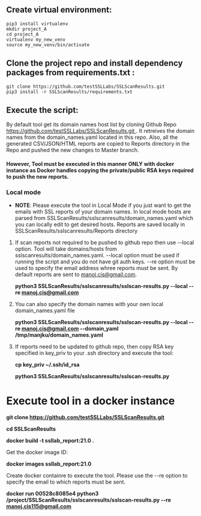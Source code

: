## Create virtual environment:
```
pip3 install virtualenv
mkdir project_A
cd project_A
virtualenv my_new_venv
source my_new_venv/bin/activate
```

## Clone the project repo and install dependency packages from requirements.txt :
```
git clone https://github.com/testSSLLabs/SSLScanResults.git
pip3 install -r SSLScanResults/requirements.txt
```

## Execute the script:
By default tool get its domain names host list by cloning Github Repo [https://github.com/testSSLLabs/SSLScanResults.git ](https://github.com/testSSLLabs/SSLLab_hosts_and_report). It retreives the domain names from the domain_names.yaml located in this repo. 
Also, all the generated CSV/JSON/HTML reports are copied to Reports directory in the Repo and pushed the new changes to Master branch. 
#### However, Tool must be executed in this manner ONLY with docker instance as Docker handles copying the private/public RSA keys required to push the new reports. 


### Local mode
- **NOTE**: Please execute the tool in Local Mode if you just want to get the emails with SSL reports of your domain names. In local mode
            hosts are parsed from  SSLScanResults/sslscanresults/domain_names.yaml which you can locally edit to get desired hosts. 
            Reports are saved locally in SSLScanResults/sslscanresults/Reports directory
        
1. If scan reports not required to be pushed to github repo then use --local option. Tool will take domains/hosts from sslscanresults/domain_names.yaml.
   --local option must be used if running the script and you do not have git auth keys.
   --re option must be used to specify the email address whree reports must be sent. By default reports are sent to manoj.cis@gmail.com.

   **python3 SSLScanResults/sslscanresults/sslscan-results.py --local --re manoj.cis@gmail.com**


2. You can also specify the domain names with your own local domain_names.yaml file

   **python3 SSLScanResults/sslscanresults/sslscan-results.py --local --re manoj.cis@gmail.com --domain_yaml /tmp/manjku/domain_names.yaml**

3. If reports need to be updated to github repo, then copy RSA key specified in key_priv to your .ssh directory and execute the tool:

   **cp key_priv ~/.ssh/id_rsa**

   **python3 SSLScanResults/sslscanresults/sslscan-results.py**


# Execute tool in a docker instance
   **git clone https://github.com/testSSLLabs/SSLScanResults.git**

   **cd SSLScanResults**

   **docker build -t ssllab_report:21.0 .**

Get the docker image ID:

   **docker images ssllab_report:21.0**

Create docker containre to execute the tool. Please use the --re option to specify the email to which reports must be sent.

   **docker run 00528c8085e4 python3 /project/SSLScanResults/sslscanresults/sslscan-results.py --re manoj.cis115@gmail.com**
